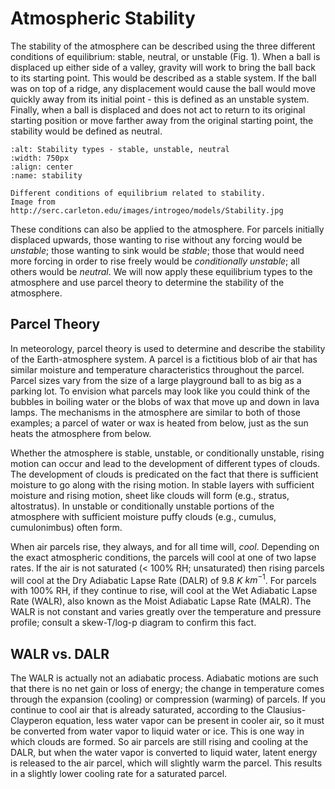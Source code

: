 # Atmospheric Stability

The stability of the atmosphere can be described using the three
different conditions of equilibrium: stable, neutral, or unstable (Fig.
1). When a ball is displaced up either side of a valley, gravity will
work to bring the ball back to its starting point. This would be
described as a stable system. If the ball was on top of a ridge, any
displacement would cause the ball would move quickly away from its
initial point - this is defined as an unstable system. Finally, when a
ball is displaced and does not act to return to its original starting
position or move farther away from the original starting point, the
stability would be defined as neutral.

```{figure} ../../images/stability.jpg
:alt: Stability types - stable, unstable, neutral
:width: 750px
:align: center
:name: stability

Different conditions of equilibrium related to stability.
Image from http://serc.carleton.edu/images/introgeo/models/Stability.jpg
```

These conditions can also be applied to the atmosphere. For parcels
initially displaced upwards, those wanting to rise without any forcing
would be *unstable*; those wanting to sink would be *stable*; those that
would need more forcing in order to rise freely would be *conditionally
unstable*; all others would be *neutral*. We will now apply these
equilibrium types to the atmosphere and use parcel theory to determine
the stability of the atmosphere.

## Parcel Theory
In meteorology, parcel theory is used to determine and describe the
stability of the Earth-atmosphere system. A parcel is a fictitious blob
of air that has similar moisture and temperature characteristics
throughout the parcel. Parcel sizes vary from the size of a large
playground ball to as big as a parking lot. To envision what parcels may
look like you could think of the bubbles in boiling water or the blobs
of wax that move up and down in lava lamps. The mechanisms in the
atmosphere are similar to both of those examples; a parcel of water or
wax is heated from below, just as the sun heats the atmosphere from
below.

Whether the atmosphere is stable, unstable, or conditionally unstable,
rising motion can occur and lead to the development of different types
of clouds. The development of clouds is predicated on the fact that
there is sufficient moisture to go along with the rising motion. In
stable layers with sufficient moisture and rising motion, sheet like
clouds will form (e.g., stratus, altostratus). In unstable or
conditionally unstable portions of the atmosphere with sufficient
moisture puffy clouds (e.g., cumulus, cumulonimbus) often form.

When air parcels rise, they always, and for all time will, *cool*.
Depending on the exact atmospheric conditions, the parcels will cool at
one of two lapse rates. If the air is not saturated (< 100% RH;
unsaturated) then rising parcels will cool at the Dry Adiabatic Lapse
Rate (DALR) of 9.8 $K$ $km^{-1}$. For parcels with 100% RH, if they continue
to rise, will cool at the Wet Adiabatic Lapse Rate (WALR), also known as
the Moist Adiabatic Lapse Rate (MALR). The WALR is not constant and
varies greatly over the temperature and pressure profile; consult a
skew-T/log-p diagram to confirm this fact.

## WALR vs. DALR
The WALR is actually not an adiabatic process. Adiabatic motions are
such that there is no net gain or loss of energy; the change in
temperature comes through the expansion (cooling) or compression
(warming) of parcels. If you continue to cool air that is already
saturated, according to the Clausius-Clayperon equation, less water
vapor can be present in cooler air, so it must be converted from water
vapor to liquid water or ice. This is one way in which clouds are
formed. So air parcels are still rising and cooling at the DALR, but
when the water vapor is converted to liquid water, latent energy is
released to the air parcel, which will slightly warm the parcel. This
results in a slightly lower cooling rate for a saturated parcel.
